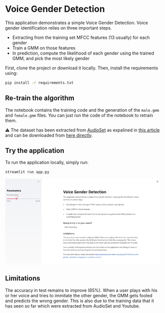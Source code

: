 # Voice Gender Detection

This application demonstrates a simple Voice Gender Detection. Voice gender identification relies on three important steps.

- Extracting from the training set MFCC features (13 usually) for each gender
- Train a GMM on those features
- In prediction, compute the likelihood of each gender using the trained GMM, and pick the most likely gender

First, clone the project or download it locally. Then, install the requirements using:

```bash
pip install -r requirements.txt
```

## Re-train the algorithm

The notebook contains the training code and the generation of the `male.gmm` and `female.gmm` files. You can just run the code of the notebook to retrain them.

⚠️ The dataset has been extracted from [AudioSet](https://research.google.com/audioset/dataset/index.html) as expalined in [this article](https://appliedmachinelearning.blog/2017/06/14/voice-gender-detection-using-gmms-a-python-primer/) and can be downloaded from [here directly](https://drive.google.com/file/d/1g64EswaS5PtwIg-Y0ZmWwvSK1DgYvUuc/view?usp=sharing).

## Try the application

To run the application locally, simply run:

```bash
streamlit run app.py
```

![image](app.png)

## Limitations

The accuracy in test remains to improve (65%). When a user plays with his or her voice and tries to immitate the other gender, the GMM gets fooled and predicts the wrong gender. This is also due to the training data that it has seen so far which were extracted from AudioSet and Youtube.
